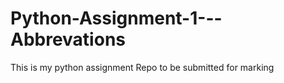 # Python-Assignment-1---Abbrevations
This is my python assignment Repo to be submitted for marking 

